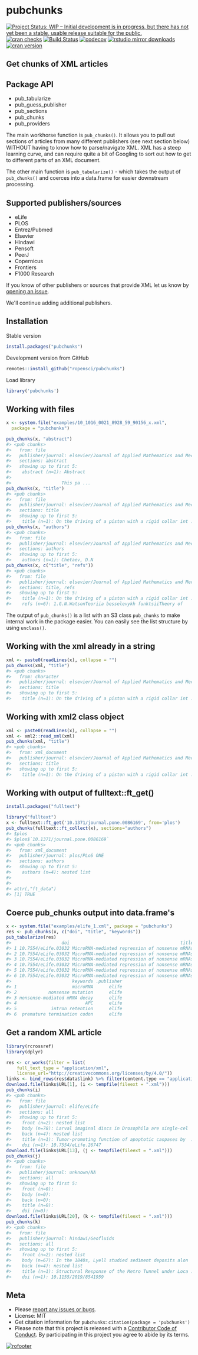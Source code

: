 

pubchunks
=========

[![Project Status: WIP – Initial development is in progress, but there has not yet been a stable, usable release suitable for the public.](https://www.repostatus.org/badges/latest/wip.svg)](https://www.repostatus.org/#wip)
[![cran checks](https://cranchecks.info/badges/worst/pubchunks)](https://cranchecks.info/pkgs/pubchunks)
[![Build Status](https://api.travis-ci.org/ropensci/pubchunks.svg)](https://travis-ci.org/ropensci/pubchunks)
[![codecov](https://codecov.io/gh/ropensci/pubchunks/branch/master/graph/badge.svg)](https://codecov.io/gh/ropensci/pubchunks)
[![rstudio mirror downloads](https://cranlogs.r-pkg.org/badges/pubchunks)](https://github.com/metacran/cranlogs.app)
[![cran version](https://www.r-pkg.org/badges/version/pubchunks)](https://cran.r-project.org/package=pubchunks)

## Get chunks of XML articles


## Package API

 - pub_tabularize
 - pub_guess_publisher
 - pub_sections
 - pub_chunks
 - pub_providers

The main workhorse function is `pub_chunks()`. It allows you to pull out sections of articles from many different publishers (see next section below) WITHOUT having to know how to parse/navigate XML. XML has a steep learning curve, and can require quite a bit of Googling to sort out how to get to different parts of an XML document. 

The other main function is `pub_tabularize()` - which takes the output of `pub_chunks()` and coerces into a data.frame for easier downstream processing.

## Supported publishers/sources

- eLife
- PLOS
- Entrez/Pubmed
- Elsevier
- Hindawi
- Pensoft
- PeerJ
- Copernicus
- Frontiers
- F1000 Research

If you know of other publishers or sources that provide XML let us know by [opening an issue](https://github.com/ropensci/pubchunks/issues).

We'll continue adding additional publishers.


## Installation

Stable version


```r
install.packages("pubchunks")
```

Development version from GitHub


```r
remotes::install_github("ropensci/pubchunks")
```

Load library


```r
library('pubchunks')
```

## Working with files


```r
x <- system.file("examples/10_1016_0021_8928_59_90156_x.xml", 
  package = "pubchunks")
```


```r
pub_chunks(x, "abstract")
#> <pub chunks>
#>   from: file
#>   publisher/journal: elsevier/Journal of Applied Mathematics and Mechanics
#>   sections: abstract
#>   showing up to first 5: 
#>    abstract (n=1): Abstract
#>                
#>                   This pa ...
pub_chunks(x, "title")
#> <pub chunks>
#>   from: file
#>   publisher/journal: elsevier/Journal of Applied Mathematics and Mechanics
#>   sections: title
#>   showing up to first 5: 
#>    title (n=1): On the driving of a piston with a rigid collar int ...
pub_chunks(x, "authors")
#> <pub chunks>
#>   from: file
#>   publisher/journal: elsevier/Journal of Applied Mathematics and Mechanics
#>   sections: authors
#>   showing up to first 5: 
#>    authors (n=1): Chetaev, D.N
pub_chunks(x, c("title", "refs"))
#> <pub chunks>
#>   from: file
#>   publisher/journal: elsevier/Journal of Applied Mathematics and Mechanics
#>   sections: title, refs
#>   showing up to first 5: 
#>    title (n=1): On the driving of a piston with a rigid collar int ...
#>    refs (n=6): 1.G.N.WatsonTeoriia besselevykh funktsiiTheory of
```

The output of `pub_chunks()` is a list with an S3 class `pub_chunks` to make 
internal work in the package easier. You can easily see the list structure 
by using `unclass()`.

## Working with the xml already in a string


```r
xml <- paste0(readLines(x), collapse = "")
pub_chunks(xml, "title")
#> <pub chunks>
#>   from: character
#>   publisher/journal: elsevier/Journal of Applied Mathematics and Mechanics
#>   sections: title
#>   showing up to first 5: 
#>    title (n=1): On the driving of a piston with a rigid collar int ...
```

## Working with xml2 class object


```r
xml <- paste0(readLines(x), collapse = "")
xml <- xml2::read_xml(xml)
pub_chunks(xml, "title")
#> <pub chunks>
#>   from: xml_document
#>   publisher/journal: elsevier/Journal of Applied Mathematics and Mechanics
#>   sections: title
#>   showing up to first 5: 
#>    title (n=1): On the driving of a piston with a rigid collar int ...
```

## Working with output of fulltext::ft_get()


```r
install.packages("fulltext")
```


```r
library("fulltext")
x <- fulltext::ft_get('10.1371/journal.pone.0086169', from='plos')
pub_chunks(fulltext::ft_collect(x), sections="authors")
#> $plos
#> $plos$`10.1371/journal.pone.0086169`
#> <pub chunks>
#>   from: xml_document
#>   publisher/journal: plos/PLoS ONE
#>   sections: authors
#>   showing up to first 5: 
#>    authors (n=4): nested list
#> 
#> 
#> attr(,"ft_data")
#> [1] TRUE
```

## Coerce pub_chunks output into data.frame's


```r
x <- system.file("examples/elife_1.xml", package = "pubchunks")
res <- pub_chunks(x, c("doi", "title", "keywords"))
pub_tabularize(res)
#>                   doi                                          title
#> 1 10.7554/eLife.03032 MicroRNA-mediated repression of nonsense mRNAs
#> 2 10.7554/eLife.03032 MicroRNA-mediated repression of nonsense mRNAs
#> 3 10.7554/eLife.03032 MicroRNA-mediated repression of nonsense mRNAs
#> 4 10.7554/eLife.03032 MicroRNA-mediated repression of nonsense mRNAs
#> 5 10.7554/eLife.03032 MicroRNA-mediated repression of nonsense mRNAs
#> 6 10.7554/eLife.03032 MicroRNA-mediated repression of nonsense mRNAs
#>                       keywords .publisher
#> 1                     microRNA      elife
#> 2            nonsense mutation      elife
#> 3 nonsense-mediated mRNA decay      elife
#> 4                          APC      elife
#> 5             intron retention      elife
#> 6  premature termination codon      elife
```

## Get a random XML article


```r
library(rcrossref)
library(dplyr)

res <- cr_works(filter = list(
    full_text_type = "application/xml", 
    license_url="http://creativecommons.org/licenses/by/4.0/"))
links <- bind_rows(res$data$link) %>% filter(content.type == "application/xml")
download.file(links$URL[1], (i <- tempfile(fileext = ".xml")))
pub_chunks(i)
#> <pub chunks>
#>   from: file
#>   publisher/journal: elife/eLife
#>   sections: all
#>   showing up to first 5: 
#>    front (n=2): nested list
#>    body (n=78): Larval imaginal discs in Drosophila are single-cel
#>    back (n=4): nested list
#>    title (n=1): Tumor-promoting function of apoptotic caspases by  ...
#>    doi (n=1): 10.7554/eLife.26747
download.file(links$URL[13], (j <- tempfile(fileext = ".xml")))
pub_chunks(j)
#> <pub chunks>
#>   from: file
#>   publisher/journal: unknown/NA
#>   sections: all
#>   showing up to first 5: 
#>    front (n=0): 
#>    body (n=0): 
#>    back (n=0): 
#>    title (n=0): 
#>    doi (n=0):
download.file(links$URL[20], (k <- tempfile(fileext = ".xml")))
pub_chunks(k)
#> <pub chunks>
#>   from: file
#>   publisher/journal: hindawi/Geofluids
#>   sections: all
#>   showing up to first 5: 
#>    front (n=2): nested list
#>    body (n=67): In the 1840s, Lyell studied sediment deposits alon
#>    back (n=4): nested list
#>    title (n=1): Structural Response of the Metro Tunnel under Loca ...
#>    doi (n=1): 10.1155/2019/8541959
```




## Meta

* Please [report any issues or bugs](https://github.com/ropensci/pubchunks/issues).
* License: MIT
* Get citation information for `pubchunks`: `citation(package = 'pubchunks')`
* Please note that this project is released with a [Contributor Code of Conduct][coc]. By participating in this project you agree to abide by its terms.

[![rofooter](https://ropensci.org/public_images/github_footer.png)](https://ropensci.org)

[coc]: https://github.com/ropensci/pubchunks/blob/master/CODE_OF_CONDUCT.md
